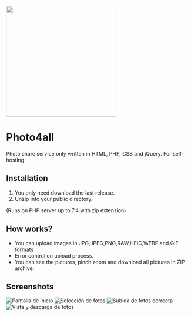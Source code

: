<img src='https://github.com/christiancabrero/photo4all/blob/main/favicon.png' width='300'>

# Photo4all

Photo share service only written in HTML, PHP, CSS and jQuery. For self-hosting.

## Installation
1. You only need download the last release.
2. Unzip into your public directory.

(Runs on PHP server up to 7.4 with zip extension)

## How works?
- You can upload images in JPG,JPEG,PNG,RAW,HEIC,WEBP and GIF formats
- Error control on upload process.
- You can see the pictures, pinch zoom and download all pictures in ZIP archive.

## Screenshots
![Pantalla de inicio](https://github.com/christiancabrero/photo4all/blob/main/uploads/screenshot-1.png)
![Selección de fotos](https://github.com/christiancabrero/photo4all/blob/main/uploads/screenshot-2.png)
![Subida de fotos correcta](https://github.com/christiancabrero/photo4all/blob/main/uploads/screenshot-3.png)
![Vista y descarga de fotos](https://github.com/christiancabrero/photo4all/blob/main/uploads/screenshot-4.png)
